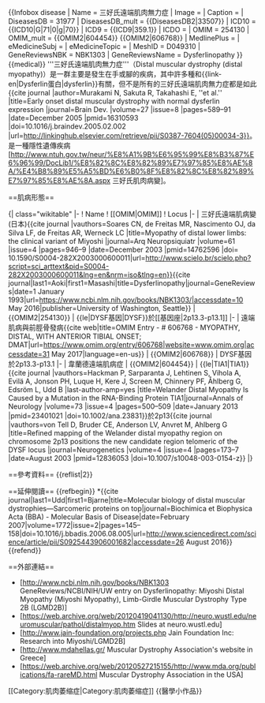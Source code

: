 {{Infobox disease
 | Name            = 三好氏遠端肌肉無力症
 | Image           =
 | Caption         =
 | DiseasesDB      = 31977
 | DiseasesDB_mult = {{DiseasesDB2|33507}}
 | ICD10           = {{ICD10|G|71|0|g|70}}
 | ICD9            = {{ICD9|359.1}}
 | ICDO            =
 | OMIM            = 254130
 | OMIM_mult       = {{OMIM2|604454}} {{OMIM2|606768}}
 | MedlinePlus     =
 | eMedicineSubj   =
 | eMedicineTopic  =
 | MeshID          = D049310
 | GeneReviewsNBK  = NBK1303
 | GeneReviewsName = Dysferlinopathy
}}
{{medical}}
'''三好氏遠端肌肉無力症'''（Distal muscular dystrophy (distal myopathy)）是一群主要是發生在手或腳的疾病，其中許多種和{{link-en|Dysferlin蛋白|dysferlin}}有關，但不是所有的三好氏遠端肌肉無力症都是如此<ref name="pmid16310593">{{cite journal |author=Murakami N, Sakuta R, Takahashi E, ''et al.'' |title=Early onset distal muscular dystrophy with normal dysferlin expression |journal=Brain Dev. |volume=27 |issue=8 |pages=589–91 |date=December 2005 |pmid=16310593 |doi=10.1016/j.braindev.2005.02.002 |url=http://linkinghub.elsevier.com/retrieve/pii/S0387-7604(05)00034-3}}</ref>。是一種隱性遺傳疾病<ref>[http://www.ntuh.gov.tw/neur/%E8%A1%9B%E6%95%99%E8%B3%87%E6%96%99/DocLib1/%E8%82%8C%E8%82%89%E7%97%85%E8%AE%8A/%E4%B8%89%E5%A5%BD%E6%B0%8F%E8%82%8C%E8%82%89%E7%97%85%E8%AE%8A.aspx 三好氏肌肉病變]</ref>。

==肌病形態==

{| class="wikitable"
|-
! Name
! [[OMIM|OMIM]]
! Locus
|-
| 三好氏遠端肌病變(日本)<ref name="pmid14762596">{{cite journal |vauthors=Soares CN, de Freitas MR, Nascimento OJ, da Silva LF, de Freitas AR, Werneck LC |title=Myopathy of distal lower limbs: the clinical variant of Miyoshi |journal=Arq Neuropsiquiatr |volume=61 |issue=4 |pages=946–9 |date=December 2003 |pmid=14762596 |doi= 10.1590/S0004-282X2003000600011|url=http://www.scielo.br/scielo.php?script=sci_arttext&pid=S0004-282X2003000600011&lng=en&nrm=iso&tlng=en}}</ref><ref>{{cite journal|last1=Aoki|first1=Masashi|title=Dysferlinopathy|journal=GeneReviews|date=1 January 1993|url=https://www.ncbi.nlm.nih.gov/books/NBK1303/|accessdate=10 May 2016|publisher=University of Washington, Seattle}}</ref>
| {{OMIM2|254130}}
| {{le|DYSF基因|DYSF}}於[[基因座|2p13.3-p13.1]]
|-
| 遠端肌病與前脛骨發病<ref>{{cite web|title=OMIM Entry             - # 606768 - MYOPATHY, DISTAL, WITH ANTERIOR TIBIAL ONSET; DMAT|url=https://www.omim.org/entry/606768|website=www.omim.org|accessdate=31 May 2017|language=en-us}}</ref> 
| {{OMIM2|606768}}
| DYSF基因於2p13.3-p13.1
|-
| 韋蘭德遠端肌病症
| {{OMIM2|604454}}
| {{le|TIA1|TIA1}}<ref name="pmid23401021">{{cite journal |vauthors=Hackman P, Sarparanta J, Lehtinen S, Vihola A, Evilä A, Jonson PH, Luque H, Kere J, Screen M, Chinnery PF, Åhlberg G, Edsröm L, Udd B |last-author-amp=yes |title=Welander Distal Myopathy Is Caused by a Mutation in the RNA-Binding Protein TIA1|journal=Annals of Neurology |volume=73 |issue=4 |pages=500–509 |date=January 2013 |pmid=23401021 |doi=10.1002/ana.23831}}</ref>於2p13<ref name="pmid12836053">{{cite journal |vauthors=von Tell D, Bruder CE, Anderson LV, Anvret M, Ahlberg G |title=Refined mapping of the Welander distal myopathy region on chromosome 2p13 positions the new candidate region telomeric of the DYSF locus |journal=Neurogenetics |volume=4 |issue=4 |pages=173–7 |date=August 2003 |pmid=12836053 |doi=10.1007/s10048-003-0154-z}}</ref>
|}
<!--
[[DYSF|DYSF]] is also associated with [[limb-girdle_muscular_dystrophy|limb-girdle muscular dystrophy]] type 2B.<ref name="pmid10787109">{{cite journal |author=Illa I |title=Distal myopathies |journal=J. Neurol. |volume=247 |issue=3 |pages=169–74 |date=March 2000 |pmid=10787109 |doi= 10.1007/s004150050557|url=http://link.springer.de/link/service/journals/00415/bibs/0247003/02470169.htm}}</ref>
-->

==參考資料==
{{reflist|2}}

==延伸閱讀==
{{refbegin}}
*{{cite journal|last1=Udd|first1=Bjarne|title=Molecular biology of distal muscular dystrophies—Sarcomeric proteins on top|journal=Biochimica et Biophysica Acta (BBA) - Molecular Basis of Disease|date=February 2007|volume=1772|issue=2|pages=145–158|doi=10.1016/j.bbadis.2006.08.005|url=http://www.sciencedirect.com/science/article/pii/S0925443906001682|accessdate=26 August 2016}}
{{refend}}

==外部連結==
* [http://www.ncbi.nlm.nih.gov/books/NBK1303 GeneReviews/NCBI/NIH/UW entry on Dysferlinopathy: Miyoshi Distal Myopathy (Miyoshi Myopathy), Limb-Girdle Muscular Dystrophy Type 2B (LGMD2B)]
* [https://web.archive.org/web/20120419041130/http://neuro.wustl.edu/neuromuscular/pathol/distalmyop.htm Slides at neuro.wustl.edu]
* [http://www.jain-foundation.org/projects.php Jain Foundation Inc: Research into Miyoshi/LGMD2B]
* [http://www.mdahellas.gr/ Muscular Dystrophy Association's website in Greece]
* [https://web.archive.org/web/20120527215155/http://www.mda.org/publications/fa-rareMD.html Muscular Dystrophy Association in the USA]

[[Category:肌肉萎缩症|Category:肌肉萎缩症]]
{{醫學小作品}}